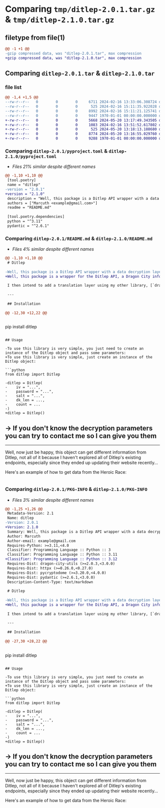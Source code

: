# Comparing `tmp/ditlep-2.0.1.tar.gz` & `tmp/ditlep-2.1.0.tar.gz`

## filetype from file(1)

```diff
@@ -1 +1 @@
-gzip compressed data, was "ditlep-2.0.1.tar", max compression
+gzip compressed data, was "ditlep-2.1.0.tar", max compression
```

## Comparing `ditlep-2.0.1.tar` & `ditlep-2.1.0.tar`

### file list

```diff
@@ -1,4 +1,5 @@
--rw-r--r--   0        0        0     6711 2024-02-16 13:33:06.308724 ditlep-2.0.1/ditlep/__init__.py
--rw-r--r--   0        0        0      525 2024-02-16 15:11:35.922028 ditlep-2.0.1/pyproject.toml
--rw-r--r--   0        0        0     8992 2024-02-16 15:11:21.125741 ditlep-2.0.1/README.md
--rw-r--r--   0        0        0     9447 1970-01-01 00:00:00.000000 ditlep-2.0.1/PKG-INFO
+-rw-r--r--   0        0        0     5668 2024-05-20 13:17:49.343505 ditlep-2.1.0/ditlep/__init__.py
+-rw-r--r--   0        0        0     1083 2024-02-16 13:51:52.617802 ditlep-2.1.0/LICENCE
+-rw-r--r--   0        0        0      525 2024-05-20 13:18:13.188680 ditlep-2.1.0/pyproject.toml
+-rw-r--r--   0        0        0     8774 2024-05-20 13:16:55.029760 ditlep-2.1.0/README.md
+-rw-r--r--   0        0        0     9288 1970-01-01 00:00:00.000000 ditlep-2.1.0/PKG-INFO
```

### Comparing `ditlep-2.0.1/pyproject.toml` & `ditlep-2.1.0/pyproject.toml`

 * *Files 21% similar despite different names*

```diff
@@ -1,10 +1,10 @@
 [tool.poetry]
 name = "ditlep"
-version = "2.0.1"
+version = "2.1.0"
 description = "Well, this package is a Ditlep API wrapper with a data decryption layer."
 authors = ["Marcuth <example@gmail.com>"]
 readme = "README.md"
 
 [tool.poetry.dependencies]
 python = "^3.11"
 pydantic = "^2.6.1"
```

### Comparing `ditlep-2.0.1/README.md` & `ditlep-2.1.0/README.md`

 * *Files 4% similar despite different names*

```diff
@@ -1,10 +1,10 @@
 # Ditlep
 
-Well, this package is a Ditlep API wrapper with a data decryption layer.
+Well, this package is a wrapper for the Ditlep API, a Dragon City information website.
 
 I then intend to add a translation layer using my other library, [`dragon-city-utils`](https://github.com/1Marcuth/py.dragon-city-utils) to obtain translated data regardless of the language, different from what we see on the Ditlep website, which is only in English, but well, that's for sure. when you feel like using this library again ;)
 
 ---
 
 ## Installation
 
@@ -12,30 +12,22 @@
 
 ```
 pip install ditlep
 ```
 
 ## Usage
 
-To use this library is very simple, you just need to create an instance of the Ditlep object and pass some parameters:
+To use this library is very simple, just create an instance of the Ditlep object:
 
 ```python
 from ditlep import Ditlep
 
-ditlep = Ditlep(
-    iv = "...",
-    password = "...",
-    salt = "...",
-    dk_len = ...,
-    count = ...
-)
+ditlep = Ditlep()
 ```
 
-> If you don't know the decryption parameters you can try to contact me so I can give you them
-
 ---
 
 Well, now just be happy, this object can get different information from Ditlep, not all of it because I haven't explored all of Ditlep's existing endpoints, especially since they ended up updating their website recently...
 
 Here's an example of how to get data from the Heroic Race:
 
 ```python
```

### Comparing `ditlep-2.0.1/PKG-INFO` & `ditlep-2.1.0/PKG-INFO`

 * *Files 3% similar despite different names*

```diff
@@ -1,25 +1,26 @@
 Metadata-Version: 2.1
 Name: ditlep
-Version: 2.0.1
+Version: 2.1.0
 Summary: Well, this package is a Ditlep API wrapper with a data decryption layer.
 Author: Marcuth
 Author-email: example@gmail.com
 Requires-Python: >=3.11,<4.0
 Classifier: Programming Language :: Python :: 3
 Classifier: Programming Language :: Python :: 3.11
+Classifier: Programming Language :: Python :: 3.12
 Requires-Dist: dragon-city-utils (>=2.0.3,<3.0.0)
 Requires-Dist: httpx (>=0.26.0,<0.27.0)
 Requires-Dist: pycryptodome (>=3.20.0,<4.0.0)
 Requires-Dist: pydantic (>=2.6.1,<3.0.0)
 Description-Content-Type: text/markdown
 
 # Ditlep
 
-Well, this package is a Ditlep API wrapper with a data decryption layer.
+Well, this package is a wrapper for the Ditlep API, a Dragon City information website.
 
 I then intend to add a translation layer using my other library, [`dragon-city-utils`](https://github.com/1Marcuth/py.dragon-city-utils) to obtain translated data regardless of the language, different from what we see on the Ditlep website, which is only in English, but well, that's for sure. when you feel like using this library again ;)
 
 ---
 
 ## Installation
 
@@ -27,30 +28,22 @@
 
 ```
 pip install ditlep
 ```
 
 ## Usage
 
-To use this library is very simple, you just need to create an instance of the Ditlep object and pass some parameters:
+To use this library is very simple, just create an instance of the Ditlep object:
 
 ```python
 from ditlep import Ditlep
 
-ditlep = Ditlep(
-    iv = "...",
-    password = "...",
-    salt = "...",
-    dk_len = ...,
-    count = ...
-)
+ditlep = Ditlep()
 ```
 
-> If you don't know the decryption parameters you can try to contact me so I can give you them
-
 ---
 
 Well, now just be happy, this object can get different information from Ditlep, not all of it because I haven't explored all of Ditlep's existing endpoints, especially since they ended up updating their website recently...
 
 Here's an example of how to get data from the Heroic Race:
 
 ```python
```

